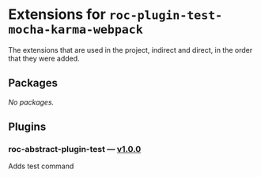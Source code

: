 # Extensions for `roc-plugin-test-mocha-karma-webpack`

The extensions that are used in the project, indirect and direct, in the order that they were added.

## Packages
_No packages._

## Plugins
### roc-abstract-plugin-test — [v1.0.0](https://www.npmjs.com/package/roc-abstract-plugin-test)
Adds test command
